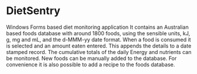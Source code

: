 # DietSentry
Windows Forms based diet monitoring application
It contains an Australian based foods database with around 1800 foods, using the sensible units, kJ, g, mg and mL, and the d-MMM-yy date format.
When a food is consumed it is selected and an amount eaten entered. This appends the details to a date stamped record. The cumulative totals of the daily Energy and nutrients can be monitored.
New foods can be manually added to the database. For convenience it is also possible to add a recipe to the foods database.
